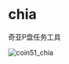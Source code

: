 # chia
奇亚P盘任务工具

![coin51_chia](https://user-images.githubusercontent.com/5925372/116842928-dcdf2d80-ac10-11eb-9364-8928113eb787.png)
